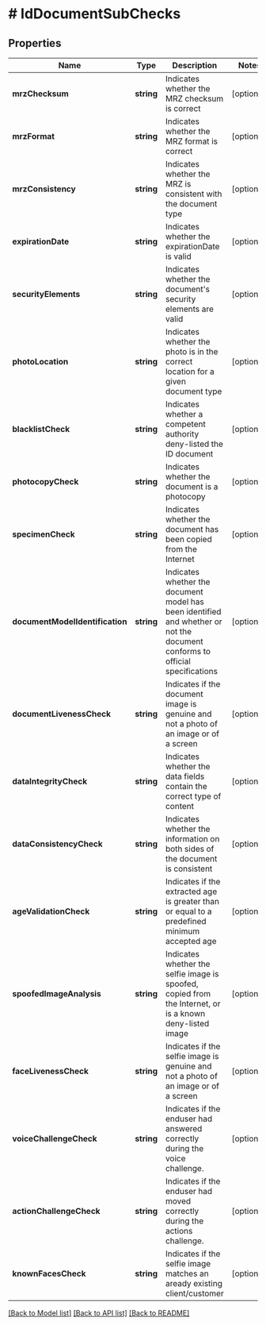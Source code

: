 # # IdDocumentSubChecks

## Properties

Name | Type | Description | Notes
------------ | ------------- | ------------- | -------------
**mrzChecksum** | **string** | Indicates whether the MRZ checksum is correct | [optional]
**mrzFormat** | **string** | Indicates whether the MRZ format is correct | [optional]
**mrzConsistency** | **string** | Indicates whether the MRZ is consistent with the document type | [optional]
**expirationDate** | **string** | Indicates whether the expirationDate is valid | [optional]
**securityElements** | **string** | Indicates whether the document&#39;s security elements are valid | [optional]
**photoLocation** | **string** | Indicates whether the photo is in the correct location for a given document type | [optional]
**blacklistCheck** | **string** | Indicates whether a competent authority deny-listed the ID document | [optional]
**photocopyCheck** | **string** | Indicates whether the document is a photocopy | [optional]
**specimenCheck** | **string** | Indicates whether the document has been copied from the Internet | [optional]
**documentModelIdentification** | **string** | Indicates whether the document model has been identified and whether or not the document conforms to official specifications | [optional]
**documentLivenessCheck** | **string** | Indicates if the document image is genuine and not a photo of an image or of a screen | [optional]
**dataIntegrityCheck** | **string** | Indicates whether the data fields contain the correct type of content | [optional]
**dataConsistencyCheck** | **string** | Indicates whether the information on both sides of the document is consistent | [optional]
**ageValidationCheck** | **string** | Indicates if the extracted age is greater than or equal to a predefined minimum accepted age | [optional]
**spoofedImageAnalysis** | **string** | Indicates whether the selfie image is spoofed, copied from the Internet, or is a known deny-listed image | [optional]
**faceLivenessCheck** | **string** | Indicates if the selfie image is genuine and not a photo of an image or of a screen | [optional]
**voiceChallengeCheck** | **string** | Indicates if the enduser had answered correctly during the voice challenge. | [optional]
**actionChallengeCheck** | **string** | Indicates if the enduser had moved correctly during the actions challenge. | [optional]
**knownFacesCheck** | **string** | Indicates if the selfie image matches an aready existing client/customer | [optional]

[[Back to Model list]](../../README.md#models) [[Back to API list]](../../README.md#endpoints) [[Back to README]](../../README.md)

